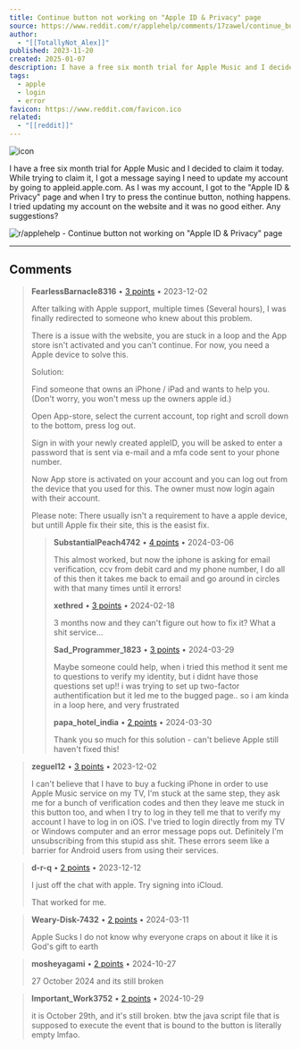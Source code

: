 ```yaml
---
title: Continue button not working on "Apple ID & Privacy" page
source: https://www.reddit.com/r/applehelp/comments/17zawel/continue_button_not_working_on_apple_id_privacy/
author:
  - "[[TotallyNot_Alex]]"
published: 2023-11-20
created: 2025-01-07
description: I have a free six month trial for Apple Music and I decided to claim it today. While trying to claim it, I got a message saying I need to up
tags:
  - apple
  - login
  - error
favicon: https://www.reddit.com/favicon.ico
related:
  - "[[reddit]]"
---
```

![icon](https://www.reddit.com/favicon.ico)

I have a free six month trial for Apple Music and I decided to claim it today. While trying to claim it, I got a message saying I need to update my account by going to appleid.apple.com. As I was my account, I got to the "Apple ID & Privacy" page and when I try to press the continue button, nothing happens. I tried updating my account on the website and it was no good either. Any suggestions?

![r/applehelp - Continue button not working on "Apple ID & Privacy" page](https://preview.redd.it/continue-button-not-working-on-apple-id-privacy-page-v0-jgxbu8ev7e1c1.png?width=640&crop=smart&auto=webp&s=ee7296eb19e955cef6b397074152c0dd5e8c3f8e)

---

## Comments

> **FearlessBarnacle8316** • [3 points](https://reddit.com/r/applehelp/comments/17zawel/comment/kbphqn0/) • 2023-12-02
> 
> After talking with Apple support, multiple times (Several hours), I was finally redirected to someone who knew about this problem.
> 
> There is a issue with the website, you are stuck in a loop and the App store isn't activated and you can't continue. For now, you need a Apple device to solve this.
> 
> Solution:
> 
> Find someone that owns an iPhone / iPad and wants to help you. (Don't worry, you won't mess up the owners apple id.)
> 
> Open App-store, select the current account, top right and scroll down to the bottom, press log out.
> 
> Sign in with your newly created appleID, you will be asked to enter a password that is sent via e-mail and a mfa code sent to your phone number.
> 
> Now App store is activated on your account and you can log out from the device that you used for this. The owner must now login again with their account.
> 
> Please note: There usually isn't a requirement to have a apple device, but untill Apple fix their site, this is the easist fix.
> 
> > **SubstantialPeach4742** • [4 points](https://reddit.com/r/applehelp/comments/17zawel/comment/ktmenwc/) • 2024-03-06
> > 
> > This almost worked, but now the iphone is asking for email verification, ccv from debit card and my phone number, I do all of this then it takes me back to email and go around in circles with that many times until it errors!
> > 
> > **xethred** • [3 points](https://reddit.com/r/applehelp/comments/17zawel/comment/kr28lu8/) • 2024-02-18
> > 
> > 3 months now and they can't figure out how to fix it? What a shit service...
> > 
> > **Sad\_Programmer\_1823** • [3 points](https://reddit.com/r/applehelp/comments/17zawel/comment/kx5jynw/) • 2024-03-29
> > 
> > Maybe someone could help, when i tried this method it sent me to questions to verify my identity, but i didnt have those questions set up!! i was trying to set up two-factor authentification but it led me to the bugged page.. so i am kinda in a loop here, and very frustrated
> > 
> > **papa\_hotel\_india** • [2 points](https://reddit.com/r/applehelp/comments/17zawel/comment/kx97qk6/) • 2024-03-30
> > 
> > Thank you so much for this solution - can't believe Apple still haven't fixed this!

> **zeguel12** • [3 points](https://reddit.com/r/applehelp/comments/17zawel/comment/kbpr272/) • 2023-12-02
> 
> I can't believe that I have to buy a fucking iPhone in order to use Apple Music service on my TV, I'm stuck at the same step, they ask me for a bunch of verification codes and then they leave me stuck in this button too, and when I try to log in they tell me that to verify my account I have to log in on iOS. I've tried to login directly from my TV or Windows computer and an error message pops out. Definitely I'm unsubscribing from this stupid ass shit. These errors seem like a barrier for Android users from using their services.

> **d-r-q** • [2 points](https://reddit.com/r/applehelp/comments/17zawel/comment/kd21xpm/) • 2023-12-12
> 
> I just off the chat with apple. Try signing into iCloud.
> 
> That worked for me.

> **Weary-Disk-7432** • [2 points](https://reddit.com/r/applehelp/comments/17zawel/comment/kuctpko/) • 2024-03-11
> 
> Apple Sucks I do not know why everyone craps on about it like it is God's gift to earth

> **mosheyagami** • [2 points](https://reddit.com/r/applehelp/comments/17zawel/comment/ltyx2kc/) • 2024-10-27
> 
> 27 October 2024 and its still broken

> **Important\_Work3752** • [2 points](https://reddit.com/r/applehelp/comments/17zawel/comment/luelwso/) • 2024-10-29
> 
> it is October 29th, and it's still broken. btw the java script file that is supposed to execute the event that is bound to the button is literally empty lmfao.